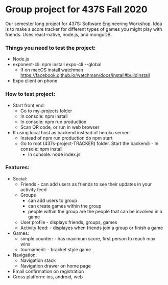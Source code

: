 # Group project for 437S Fall 2020
Our semester long project for 437S: Software Engineering Workshop. Idea is to make a score tracker for different types of games you might play with friends. Uses react-native, node.js, and mongoDB.

### Things you need to test the project:
- Node.js
- exponent-cli: npm install expo-cli --global
    - If on macOS install watchman https://facebook.github.io/watchman/docs/install#buildinstall
- Expo client on phone

### How to test project:
- Start front end:
    - Go to my-projects folder
    - In console: npm install
    - In console: npm run production
    - Scan QR code, or run in web browser
- If using local host as backend instead of heroku server:
    - Instead of npm run production do npm start
    - Go to root (437s-project-TRACKER) folder. Start the backend:
            - In console: npm install
	    - In console: node index.js

### Features:
- Social:
    - Friends
    	    - can add users as friends to see their updates in your activity feed
    - Groups
	    - can add users to group
	    - can create games within the group
	    - people within the group are the people that can be involved in a game
    - User profile
    	    - displays friends, groups, games
    - Activity feed:
            - displayes when friends join a group or finish a game
- Games:
    - simple counter:
            - has maximum score, first person to reach max wins
    - tournament:
            - bracket style game
- Navigation:
	- Navigation stack
	- Navigation drawer on home page
- Email confirmation on registration
- Cross platform: ios, android, web
